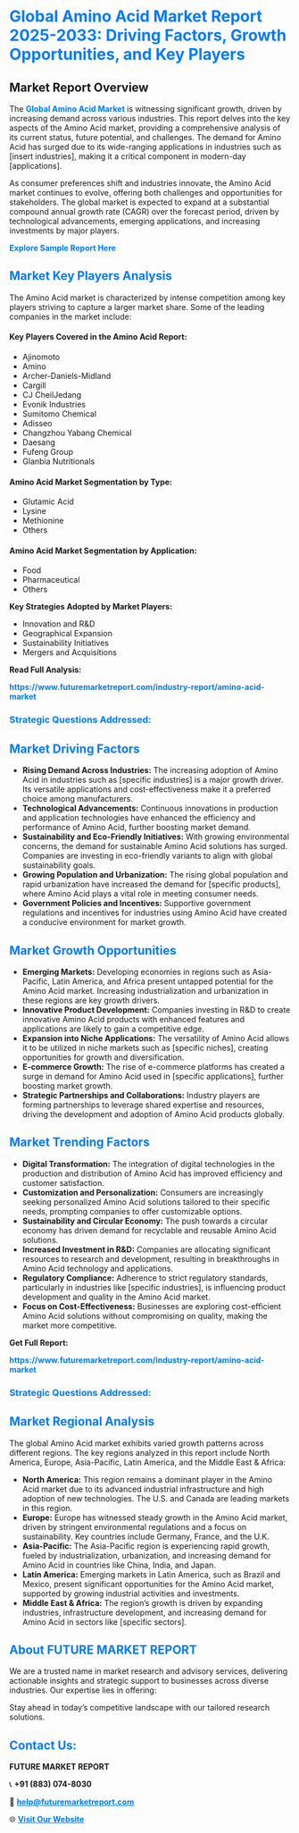 <h1 style="color: #007BFF;">Global Amino Acid Market Report 2025-2033: Driving Factors, Growth Opportunities, and Key Players</h1>

<section id="overview">
<h2>Market Report Overview</h2>
<p>The <a href="https://www.futuremarketreport.com/industry-report/amino-acid-market" style="color: #007BFF; text-decoration: none;"><strong>Global Amino Acid Market</strong></a> is witnessing significant growth, driven by increasing demand across various industries. This report delves into the key aspects of the Amino Acid market, providing a comprehensive analysis of its current status, future potential, and challenges. The demand for Amino Acid has surged due to its wide-ranging applications in industries such as [insert industries], making it a critical component in modern-day [applications].</p>
<p>As consumer preferences shift and industries innovate, the Amino Acid market continues to evolve, offering both challenges and opportunities for stakeholders. The global market is expected to expand at a substantial compound annual growth rate (CAGR) over the forecast period, driven by technological advancements, emerging applications, and increasing investments by major players.</p>
</section>

<section id="overview">
<p><a href="https://www.futuremarketreport.com/request-sample/reportId=103335" style="color: #007BFF; text-decoration: none;"><strong>Explore Sample Report Here</strong></a></p>
</section>

<section id="key-players">
<h2 style="color: #007BFF;">Market Key Players Analysis</h2>
<p>The Amino Acid market is characterized by intense competition among key players striving to capture a larger market share. Some of the leading companies in the market include:</p>
<h4>Key Players Covered in the Amino Acid Report:</h4>
<ul><li>Ajinomoto</li><li>Amino</li><li>Archer-Daniels-Midland</li><li>Cargill</li><li>CJ CheilJedang</li><li>Evonik Industries</li><li>Sumitomo Chemical</li><li>Adisseo</li><li>Changzhou Yabang Chemical</li><li>Daesang</li><li>Fufeng Group</li><li>Glanbia Nutritionals</li></ul>
<h4>Amino Acid Market Segmentation by Type:</h4>
<ul><li>Glutamic Acid</li><li>Lysine</li><li>Methionine</li><li>Others</li></ul>

<h4>Amino Acid Market Segmentation by Application:</h4>
<ul><li>Food</li><li>Pharmaceutical</li><li>Others</li></ul>
<p><strong>Key Strategies Adopted by Market Players:</strong></p>
<ul>
<li>Innovation and R&D</li>
<li>Geographical Expansion</li>
<li>Sustainability Initiatives</li>
<li>Mergers and Acquisitions</li>
</ul>
</section>

<section>
<p><strong>Read Full Analysis: </strong></p><a href="https://www.futuremarketreport.com/industry-report/amino-acid-market" style="color: #007BFF; text-decoration: none;"><strong>https://www.futuremarketreport.com/industry-report/amino-acid-market</strong></a>
<h3 style="color: #007BFF;">Strategic Questions Addressed:</h3>
</section>

<section id="driving-factors">
<h2 style="color: #007BFF;">Market Driving Factors</h2>
<ul>
<li><strong>Rising Demand Across Industries:</strong> The increasing adoption of Amino Acid in industries such as [specific industries] is a major growth driver. Its versatile applications and cost-effectiveness make it a preferred choice among manufacturers.</li>
<li><strong>Technological Advancements:</strong> Continuous innovations in production and application technologies have enhanced the efficiency and performance of Amino Acid, further boosting market demand.</li>
<li><strong>Sustainability and Eco-Friendly Initiatives:</strong> With growing environmental concerns, the demand for sustainable Amino Acid solutions has surged. Companies are investing in eco-friendly variants to align with global sustainability goals.</li>
<li><strong>Growing Population and Urbanization:</strong> The rising global population and rapid urbanization have increased the demand for [specific products], where Amino Acid plays a vital role in meeting consumer needs.</li>
<li><strong>Government Policies and Incentives:</strong> Supportive government regulations and incentives for industries using Amino Acid have created a conducive environment for market growth.</li>
</ul>
</section>

<section id="growth-opportunities">
<h2 style="color: #007BFF;">Market Growth Opportunities</h2>
<ul>
<li><strong>Emerging Markets:</strong> Developing economies in regions such as Asia-Pacific, Latin America, and Africa present untapped potential for the Amino Acid market. Increasing industrialization and urbanization in these regions are key growth drivers.</li>
<li><strong>Innovative Product Development:</strong> Companies investing in R&D to create innovative Amino Acid products with enhanced features and applications are likely to gain a competitive edge.</li>
<li><strong>Expansion into Niche Applications:</strong> The versatility of Amino Acid allows it to be utilized in niche markets such as [specific niches], creating opportunities for growth and diversification.</li>
<li><strong>E-commerce Growth:</strong> The rise of e-commerce platforms has created a surge in demand for Amino Acid used in [specific applications], further boosting market growth.</li>
<li><strong>Strategic Partnerships and Collaborations:</strong> Industry players are forming partnerships to leverage shared expertise and resources, driving the development and adoption of Amino Acid products globally.</li>
</ul>
</section>

<section id="trending-factors">
<h2 style="color: #007BFF;">Market Trending Factors</h2>
<ul>
<li><strong>Digital Transformation:</strong> The integration of digital technologies in the production and distribution of Amino Acid has improved efficiency and customer satisfaction.</li>
<li><strong>Customization and Personalization:</strong> Consumers are increasingly seeking personalized Amino Acid solutions tailored to their specific needs, prompting companies to offer customizable options.</li>
<li><strong>Sustainability and Circular Economy:</strong> The push towards a circular economy has driven demand for recyclable and reusable Amino Acid solutions.</li>
<li><strong>Increased Investment in R&D:</strong> Companies are allocating significant resources to research and development, resulting in breakthroughs in Amino Acid technology and applications.</li>
<li><strong>Regulatory Compliance:</strong> Adherence to strict regulatory standards, particularly in industries like [specific industries], is influencing product development and quality in the Amino Acid market.</li>
<li><strong>Focus on Cost-Effectiveness:</strong> Businesses are exploring cost-efficient Amino Acid solutions without compromising on quality, making the market more competitive.</li>
</ul>
</section>

<section>
<p><strong>Get Full Report: </strong></p><a href="https://www.futuremarketreport.com/industry-report/amino-acid-market" style="color: #007BFF; text-decoration: none;"><strong>https://www.futuremarketreport.com/industry-report/amino-acid-market</strong></a>
<h3 style="color: #007BFF;">Strategic Questions Addressed:</h3>
</section>


<section id="regional-analysis">
<h2 style="color: #007BFF;">Market Regional Analysis</h2>
<p>The global Amino Acid market exhibits varied growth patterns across different regions. The key regions analyzed in this report include North America, Europe, Asia-Pacific, Latin America, and the Middle East & Africa:</p>
<ul>
<li><strong>North America:</strong> This region remains a dominant player in the Amino Acid market due to its advanced industrial infrastructure and high adoption of new technologies. The U.S. and Canada are leading markets in this region.</li>
<li><strong>Europe:</strong> Europe has witnessed steady growth in the Amino Acid market, driven by stringent environmental regulations and a focus on sustainability. Key countries include Germany, France, and the U.K.</li>
<li><strong>Asia-Pacific:</strong> The Asia-Pacific region is experiencing rapid growth, fueled by industrialization, urbanization, and increasing demand for Amino Acid in countries like China, India, and Japan.</li>
<li><strong>Latin America:</strong> Emerging markets in Latin America, such as Brazil and Mexico, present significant opportunities for the Amino Acid market, supported by growing industrial activities and investments.</li>
<li><strong>Middle East & Africa:</strong> The region’s growth is driven by expanding industries, infrastructure development, and increasing demand for Amino Acid in sectors like [specific sectors].</li>
</ul>
</section>

<footer>
<h2 style="color: #007BFF;">About FUTURE MARKET REPORT</h2>
<p>We are a trusted name in market research and advisory services, delivering actionable insights and strategic support to businesses across diverse industries. Our expertise lies in offering:</p>

<p>Stay ahead in today’s competitive landscape with our tailored research solutions.</p>

<h2 style="color: #007BFF;">Contact Us:</h2>
<p><strong>FUTURE MARKET REPORT</strong></p>
<p>📞 <strong>+91 (883) 074-8030</strong></p>
<p>📧 <strong><a href="mailto:help@futuremarketreport.com" style="color: #007BFF;">help@futuremarketreport.com</a></strong></p>
<p>🌐 <strong><a href="https://www.futuremarketreport.com/" style="color: #007BFF;">Visit Our Website</a></strong></p>
</footer>